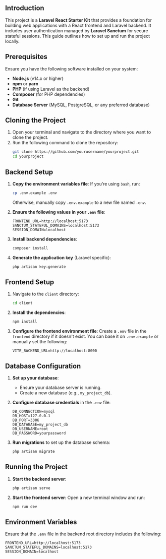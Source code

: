


## Introduction
This project is a **Laravel React Starter Kit** that provides a foundation for building web applications with a React frontend and Laravel backend. It includes user authentication managed by **Laravel Sanctum** for secure stateful sessions. This guide outlines how to set up and run the project locally.

## Prerequisites
Ensure you have the following software installed on your system:
- **Node.js** (v14.x or higher)
- **npm** or **yarn**
- **PHP** (if using Laravel as the backend)
- **Composer** (for PHP dependencies)
- **Git**
- **Database Server** (MySQL, PostgreSQL, or any preferred database)

## Cloning the Project
1. Open your terminal and navigate to the directory where you want to clone the project.
2. Run the following command to clone the repository:
   ```bash
   git clone https://github.com/yourusername/yourproject.git
   cd yourproject
   ```

## Backend Setup
1. **Copy the environment variables file**:
   If you're using `bash`, run:
   ```bash
   cp .env.example .env
   ```
   Otherwise, manually copy `.env.example` to a new file named `.env`.

2. **Ensure the following values in your `.env` file**:
   ```env
   FRONTEND_URL=http://localhost:5173
   SANCTUM_STATEFUL_DOMAINS=localhost:5173
   SESSION_DOMAIN=localhost
   ```

3. **Install backend dependencies**:
   ```bash
   composer install
   ```

4. **Generate the application key** (Laravel specific):
   ```bash
   php artisan key:generate
   ```

## Frontend Setup
1. Navigate to the `client` directory:
   ```bash
   cd client
   ```

2. **Install the dependencies**:
   ```bash
   npm install
   ```
   

3. **Configure the frontend environment file**:
   Create a `.env` file in the `frontend` directory if it doesn't exist. You can base it on `.env.example` or manually set the following:
   ```env
   VITE_BACKEND_URL=http://localhost:8000
   ```

## Database Configuration
1. **Set up your database**:
   - Ensure your database server is running.
   - Create a new database (e.g., `my_project_db`).

2. **Configure database credentials** in the `.env` file:
   ```env
   DB_CONNECTION=mysql
   DB_HOST=127.0.0.1
   DB_PORT=3306
   DB_DATABASE=my_project_db
   DB_USERNAME=root
   DB_PASSWORD=yourpassword
   ```

3. **Run migrations** to set up the database schema:
   ```bash
   php artisan migrate
   ```

## Running the Project
1. **Start the backend server**:
   ```bash
   php artisan serve
   ```

2. **Start the frontend server**:
   Open a new terminal window and run:
   ```bash
   npm run dev
   ```
  

## Environment Variables
Ensure that the `.env` file in the backend root directory includes the following:
```env
FRONTEND_URL=http://localhost:5173
SANCTUM_STATEFUL_DOMAINS=localhost:5173
SESSION_DOMAIN=localhost
```


